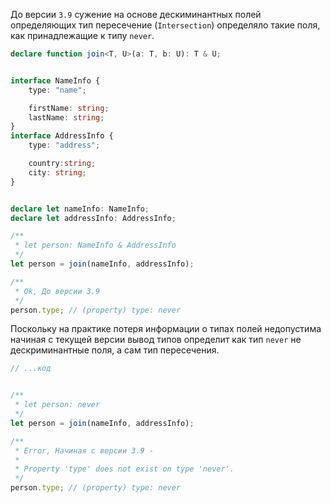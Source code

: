 До версии `3.9` сужение на основе дескиминантных полей определяющих тип пересечение (`Intersection`) определяло такие поля, как принадлежащие к типу `never`.

`````typescript
declare function join<T, U>(a: T, b: U): T & U;


interface NameInfo {
    type: "name";

    firstName: string;
    lastName: string;
}
interface AddressInfo {
    type: "address";

    country:string;
    city: string;
}


declare let nameInfo: NameInfo;
declare let addressInfo: AddressInfo;

/**
 * let person: NameInfo & AddressInfo
 */
let person = join(nameInfo, addressInfo);

/**
 * Ok, До версии 3.9
 */
person.type; // (property) type: never
`````

Поскольку на практике потеря информации о типах полей недопустима начиная с текущей версии вывод типов определит как тип `never` не дескриминантные поля, а сам тип пересечения.

`````typescript
// ...код


/**
 * let person: never
 */
let person = join(nameInfo, addressInfo);

/**
 * Error, Начиная с версии 3.9 -
 * 
 * Property 'type' does not exist on type 'never'.
 */
person.type; // (property) type: never
`````
